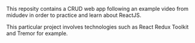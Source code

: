 This reposity contains a CRUD web app following an example video from midudev in order to practice and learn about ReactJS.

This particular project involves technologies such as React Redux Toolkit and Tremor for example.
